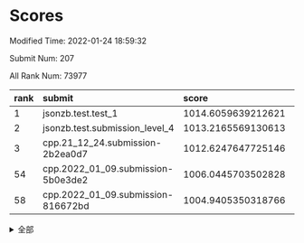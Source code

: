 # Scores

Modified Time: 2022-01-24 18:59:32

Submit Num: 207

All Rank Num: 73977

| rank |               submit               |       score        |       sigma        | pk_num |
| :--- | :--------------------------------- | :----------------- | :----------------- | :----- |
| 1    | jsonzb.test.test_1                 | 1014.6059639212621 | 0.8319408923012743 | 1428   |
| 2    | jsonzb.test.submission_level_4     | 1013.2165569130613 | 0.8160601812333191 | 1430   |
| 3    | cpp.21_12_24.submission-2b2ea0d7   | 1012.6247647725146 | 0.8112360437727155 | 1429   |
| 54   | cpp.2022_01_09.submission-5b0e3de2 | 1006.0445703502828 | 0.7242837809707983 | 1434   |
| 58   | cpp.2022_01_09.submission-816672bd | 1004.9405350318766 | 0.7117310060146342 | 1430   |


<details>
<summary>全部</summary>

| rank |                 submit                 |       score        |       sigma        | pk_num |
| :--- | :------------------------------------- | :----------------- | :----------------- | :----- |
| 1    | jsonzb.test.test_1                     | 1014.6059639212621 | 0.8319408923012743 | 1428   |
| 2    | jsonzb.test.submission_level_4         | 1013.2165569130613 | 0.8160601812333191 | 1430   |
| 3    | cpp.21_12_24.submission-2b2ea0d7       | 1012.6247647725146 | 0.8112360437727155 | 1429   |
| 4    | gobigger.level_3.submission_level_3_1  | 1012.4548275430451 | 0.7986416932334667 | 1433   |
| 5    | gobigger.level_3.submission_level_3_0  | 1011.1849999325046 | 0.7899690299680988 | 1432   |
| 6    | gobigger.level_3.submission_level_3_7  | 1011.143884851388  | 0.7843009437781204 | 1425   |
| 7    | gobigger.level_3.submission_level_3_6  | 1010.9559797561953 | 0.7946195490571302 | 1429   |
| 8    | gobigger.level_3.submission_level_3_10 | 1010.6736990340478 | 0.760524317817628  | 1431   |
| 9    | gobigger.level_3.submission_level_3_13 | 1010.6646755748811 | 0.7669636129271097 | 1427   |
| 10   | gobigger.level_3.submission_level_3_30 | 1010.609861842117  | 0.7713023156284278 | 1432   |
| 11   | gobigger.level_3.submission_level_3_21 | 1010.5546854774133 | 0.7698496999450152 | 1429   |
| 12   | gobigger.level_3.submission_level_3_29 | 1010.5496458421258 | 0.7575663256553496 | 1429   |
| 13   | gobigger.level_3.submission_level_3_8  | 1010.4599969435657 | 0.7679245644960133 | 1431   |
| 14   | gobigger.level_3.submission_level_3_34 | 1010.3708368150208 | 0.747683809114481  | 1421   |
| 15   | gobigger.level_3.submission_level_3_45 | 1010.2462999906669 | 0.7648270328270347 | 1430   |
| 16   | gobigger.level_3.submission_level_3_26 | 1010.2462812461105 | 0.759366465464318  | 1423   |
| 17   | gobigger.level_3.submission_level_3_41 | 1010.2306692338398 | 0.7489400361936844 | 1429   |
| 18   | gobigger.level_3.submission_level_3_28 | 1010.1963078425874 | 0.7377828855347801 | 1434   |
| 19   | gobigger.level_3.submission_level_3_15 | 1010.1530712299256 | 0.7451748498571095 | 1429   |
| 20   | gobigger.level_3.submission_level_3_33 | 1010.0481574237151 | 0.7640977311656777 | 1424   |
| 21   | gobigger.level_3.submission_level_3_31 | 1009.9954226449378 | 0.766440561974157  | 1428   |
| 22   | gobigger.level_3.submission_level_3_47 | 1009.9432949777233 | 0.7616625817423532 | 1426   |
| 23   | gobigger.level_3.submission_level_3_38 | 1009.9408544997647 | 0.7717854710910284 | 1425   |
| 24   | gobigger.level_3.submission_level_3_14 | 1009.8857467142604 | 0.7579522194667978 | 1427   |
| 25   | gobigger.level_3.submission_level_3_4  | 1009.8316739223935 | 0.8011419503852528 | 1426   |
| 26   | gobigger.level_3.submission_level_3_3  | 1009.7338156345852 | 0.7396233697350213 | 1431   |
| 27   | gobigger.level_3.submission_level_3_19 | 1009.7112152356723 | 0.7500754897204303 | 1430   |
| 28   | gobigger.level_3.submission_level_3_35 | 1009.6713223445572 | 0.722291200092197  | 1434   |
| 29   | gobigger.level_3.submission_level_3_2  | 1009.5949773867326 | 0.7392343504678132 | 1429   |
| 30   | gobigger.level_3.submission_level_3_43 | 1009.5465708058487 | 0.7645253719370031 | 1434   |
| 31   | gobigger.level_3.submission_level_3_20 | 1009.5212348281723 | 0.7714273634117959 | 1428   |
| 32   | gobigger.level_3.submission_level_3_48 | 1009.474945517602  | 0.773196593613254  | 1434   |
| 33   | gobigger.level_3.submission_level_3_39 | 1009.4601977318971 | 0.7578104900531141 | 1431   |
| 34   | gobigger.level_3.submission_level_3_17 | 1009.3826433528043 | 0.750306845531354  | 1432   |
| 35   | gobigger.level_3.submission_level_3_37 | 1009.3472331519462 | 0.7507876495383732 | 1424   |
| 36   | gobigger.level_3.submission_level_3_27 | 1009.3090396565432 | 0.7665638260875709 | 1434   |
| 37   | gobigger.level_3.submission_level_3_49 | 1009.0951430070826 | 0.7602956842499162 | 1430   |
| 38   | gobigger.level_3.submission_level_3_9  | 1009.0809013185186 | 0.7639263920763035 | 1432   |
| 39   | gobigger.level_3.submission_level_3_11 | 1009.0607795432968 | 0.7577572660447897 | 1427   |
| 40   | gobigger.level_3.submission_level_3_32 | 1009.0552441959123 | 0.7510722704344835 | 1429   |
| 41   | gobigger.level_3.submission_level_3_16 | 1009.0287346472882 | 0.7466594720384669 | 1431   |
| 42   | gobigger.level_3.submission_level_3_5  | 1009.0101878215683 | 0.7739704529687029 | 1433   |
| 43   | gobigger.level_3.submission_level_3_44 | 1008.9849469910268 | 0.7366747427957714 | 1429   |
| 44   | gobigger.level_3.submission_level_3_42 | 1008.9213494199525 | 0.7497643449365567 | 1430   |
| 45   | gobigger.level_3.submission_level_3_25 | 1008.825053597121  | 0.7455989116832231 | 1424   |
| 46   | gobigger.level_3.submission_level_3_40 | 1008.7633842061291 | 0.7366725041628513 | 1434   |
| 47   | gobigger.level_3.submission_level_3_12 | 1008.762720646831  | 0.7577269664367537 | 1433   |
| 48   | gobigger.level_3.submission_level_3_46 | 1008.7597181774161 | 0.7525359129042035 | 1428   |
| 49   | gobigger.level_3.submission_level_3_36 | 1008.4858412613083 | 0.7660698436796529 | 1427   |
| 50   | gobigger.level_3.submission_level_3_23 | 1008.3871769445832 | 0.7646814224486215 | 1427   |
| 51   | gobigger.level_3.submission_level_3_24 | 1008.3812109378255 | 0.7525935343207625 | 1431   |
| 52   | gobigger.level_3.submission_level_3_22 | 1008.0828436084156 | 0.7516067553900033 | 1429   |
| 53   | gobigger.level_3.submission_level_3_18 | 1007.5744447266829 | 0.7401698816852713 | 1428   |
| 54   | cpp.2022_01_09.submission-5b0e3de2     | 1006.0445703502828 | 0.7242837809707983 | 1434   |
| 55   | gobigger.level_1.submission_level_1_23 | 1005.2487535731324 | 0.7228808917729661 | 1433   |
| 56   | gobigger.level_1.submission_level_1_32 | 1005.1782812727206 | 0.7096632683101103 | 1431   |
| 57   | gobigger.level_1.submission_level_1_6  | 1005.0477773657838 | 0.7214505590836456 | 1429   |
| 58   | cpp.2022_01_09.submission-816672bd     | 1004.9405350318766 | 0.7117310060146342 | 1430   |
| 59   | gobigger.level_1.submission_level_1_48 | 1004.6771099598444 | 0.7202959540376971 | 1432   |
| 60   | gobigger.level_1.submission_level_1_46 | 1004.6549268138339 | 0.7150138631874083 | 1430   |
| 61   | gobigger.level_1.submission_level_1_35 | 1004.6339592153123 | 0.7243533335671132 | 1427   |
| 62   | gobigger.level_1.submission_level_1_41 | 1004.472168485896  | 0.7180727976273072 | 1430   |
| 63   | gobigger.level_1.submission_level_1_8  | 1004.3740679296401 | 0.7096712111288802 | 1430   |
| 64   | gobigger.level_1.submission_level_1_2  | 1004.3579859886361 | 0.7180310809132447 | 1427   |
| 65   | gobigger.level_1.submission_level_1_7  | 1004.1706644092944 | 0.7137676892948039 | 1431   |
| 66   | gobigger.level_1.submission_level_1_5  | 1004.1614775710547 | 0.7175074201554321 | 1430   |
| 67   | gobigger.level_1.submission_level_1_10 | 1004.0317005080873 | 0.7205250817132641 | 1431   |
| 68   | gobigger.level_1.submission_level_1_12 | 1004.009078329668  | 0.7206589204088533 | 1423   |
| 69   | gobigger.level_1.submission_level_1_49 | 1004.0007935555864 | 0.7131055333114443 | 1429   |
| 70   | gobigger.level_1.submission_level_1_36 | 1003.9421171243159 | 0.7022583812168486 | 1428   |
| 71   | gobigger.level_1.submission_level_1_43 | 1003.8451379855803 | 0.7048309212230712 | 1430   |
| 72   | gobigger.level_1.submission_level_1_22 | 1003.784560160496  | 0.7101739992261109 | 1432   |
| 73   | gobigger.level_1.submission_level_1_26 | 1003.7553875921731 | 0.7283903115121582 | 1431   |
| 74   | gobigger.level_1.submission_level_1_0  | 1003.4892159623407 | 0.7124234136825721 | 1429   |
| 75   | gobigger.level_1.submission_level_1_38 | 1003.4771826443803 | 0.719434612670733  | 1432   |
| 76   | gobigger.level_1.submission_level_1_14 | 1003.4363356925262 | 0.7163354302894017 | 1428   |
| 77   | gobigger.level_1.submission_level_1_28 | 1003.4344811316006 | 0.7299764011482807 | 1429   |
| 78   | gobigger.level_1.submission_level_1_34 | 1003.3835115409261 | 0.7165859555353183 | 1426   |
| 79   | gobigger.level_1.submission_level_1_9  | 1003.2805003804622 | 0.7004456743622405 | 1431   |
| 80   | gobigger.level_1.submission_level_1_1  | 1003.2740027117568 | 0.7113423646612423 | 1429   |
| 81   | gobigger.level_1.submission_level_1_42 | 1003.2737337882565 | 0.7168100397776809 | 1431   |
| 82   | gobigger.level_1.submission_level_1_40 | 1003.2644785284314 | 0.7119575354097419 | 1424   |
| 83   | gobigger.level_1.submission_level_1_20 | 1003.2197239933613 | 0.719269030210245  | 1427   |
| 84   | gobigger.level_1.submission_level_1_21 | 1003.1889600326309 | 0.7123018070911146 | 1429   |
| 85   | gobigger.level_1.submission_level_1_19 | 1003.1602021624346 | 0.7174424733317399 | 1426   |
| 86   | gobigger.level_1.submission_level_1_45 | 1003.1124629748402 | 0.7275233029230902 | 1429   |
| 87   | gobigger.level_1.submission_level_1_11 | 1003.0517696390135 | 0.7071368489349524 | 1435   |
| 88   | gobigger.level_1.submission_level_1_29 | 1002.980569800877  | 0.7187610117605662 | 1429   |
| 89   | gobigger.level_1.submission_level_1_27 | 1002.941289548697  | 0.7168255161014593 | 1431   |
| 90   | gobigger.level_1.submission_level_1_31 | 1002.9289333539434 | 0.7038851118423324 | 1433   |
| 91   | gobigger.level_1.submission_level_1_47 | 1002.8943664885246 | 0.7192819844628366 | 1432   |
| 92   | gobigger.level_1.submission_level_1_13 | 1002.8754565730603 | 0.7271429404601307 | 1427   |
| 93   | gobigger.level_1.submission_level_1_16 | 1002.8349821548377 | 0.7141076580223125 | 1429   |
| 94   | gobigger.level_1.submission_level_1_37 | 1002.7822487006322 | 0.711678867965688  | 1428   |
| 95   | gobigger.level_1.submission_level_1_30 | 1002.7566419445052 | 0.7138449215562358 | 1433   |
| 96   | gobigger.level_1.submission_level_1_3  | 1002.68777654655   | 0.7213393233387155 | 1431   |
| 97   | gobigger.level_1.submission_level_1_17 | 1002.6145300188792 | 0.7197046120832388 | 1422   |
| 98   | gobigger.level_1.submission_level_1_18 | 1002.5490167839962 | 0.7095793181501596 | 1435   |
| 99   | gobigger.level_1.submission_level_1_25 | 1002.4984047389489 | 0.7079219352183216 | 1431   |
| 100  | gobigger.level_1.submission_level_1_44 | 1002.4232936373401 | 0.7122718913135864 | 1429   |
| 101  | gobigger.level_1.submission_level_1_15 | 1002.3583296050516 | 0.7161315270358247 | 1428   |
| 102  | gobigger.level_1.submission_level_1_4  | 1002.3197701613353 | 0.7088244043915427 | 1431   |
| 103  | gobigger.level_1.submission_level_1_33 | 1002.1801208333669 | 0.7099440858448574 | 1429   |
| 104  | gobigger.level_1.submission_level_1_39 | 1001.6933658615601 | 0.709476462210199  | 1430   |
| 105  | gobigger.level_1.submission_level_1_24 | 1001.6622047188127 | 0.7081320971264052 | 1432   |
| 106  | gobigger.random.submission_random_14   | 997.1422668082057  | 0.7021413794742924 | 1433   |
| 107  | gobigger.random.submission_random_48   | 996.9836388515091  | 0.7089379094767938 | 1432   |
| 108  | gobigger.random.submission_random_18   | 996.7376743587669  | 0.7122725554351178 | 1427   |
| 109  | gobigger.random.submission_random_33   | 996.5983853051431  | 0.7082544259636226 | 1429   |
| 110  | gobigger.random.submission_random_1    | 996.5837295615496  | 0.7088563406657817 | 1425   |
| 111  | gobigger.random.submission_random_27   | 996.5751072310793  | 0.7154161632734174 | 1429   |
| 112  | gobigger.random.submission_random_13   | 996.5201669634511  | 0.7164539760820879 | 1428   |
| 113  | gobigger.random.submission_random_24   | 996.4807435954416  | 0.7244495053332224 | 1428   |
| 114  | gobigger.random.submission_random_20   | 996.4481054212584  | 0.7095407299023202 | 1432   |
| 115  | gobigger.random.submission_random_22   | 996.4188940216967  | 0.7213608460716142 | 1426   |
| 116  | gobigger.random.submission_random_8    | 996.3296413909443  | 0.7157465269114118 | 1424   |
| 117  | gobigger.random.submission_random_23   | 996.2906108167953  | 0.718088083413434  | 1426   |
| 118  | gobigger.random.submission_random_16   | 996.2495281509133  | 0.7129895915515423 | 1433   |
| 119  | gobigger.random.submission_random_46   | 996.2469712815239  | 0.7235778414564311 | 1433   |
| 120  | gobigger.random.submission_random_44   | 996.2111814655308  | 0.7220737506547458 | 1433   |
| 121  | gobigger.random.submission_random_25   | 996.2046761731731  | 0.7159023517052673 | 1433   |
| 122  | gobigger.random.submission_random_7    | 996.1848639379156  | 0.7119478901741756 | 1426   |
| 123  | gobigger.random.submission_random_41   | 996.1680004948004  | 0.7132236776346697 | 1430   |
| 124  | gobigger.random.submission_random_47   | 996.1067501623422  | 0.7335705260368219 | 1431   |
| 125  | gobigger.random.submission_random_30   | 995.9989619606583  | 0.7064642804888491 | 1434   |
| 126  | gobigger.random.submission_random_28   | 995.9539992134398  | 0.706562188684874  | 1433   |
| 127  | gobigger.random.submission_random_19   | 995.9335015817186  | 0.721518940059279  | 1435   |
| 128  | gobigger.random.submission_random_6    | 995.9207492853374  | 0.7098673030251815 | 1427   |
| 129  | gobigger.random.submission_random_45   | 995.8944048016293  | 0.7260331914825144 | 1434   |
| 130  | gobigger.random.submission_random_49   | 995.8872792592723  | 0.7113689353641367 | 1426   |
| 131  | gobigger.random.submission_random_43   | 995.8689351697045  | 0.7310587564034118 | 1427   |
| 132  | gobigger.random.submission_random_21   | 995.6944912743463  | 0.7094251564178287 | 1429   |
| 133  | gobigger.random.submission_random_9    | 995.680327915766   | 0.7263001104548567 | 1430   |
| 134  | gobigger.random.submission_random_39   | 995.6692171037664  | 0.7142901375044319 | 1424   |
| 135  | gobigger.random.submission_random_42   | 995.645485106098   | 0.7015471130670274 | 1431   |
| 136  | gobigger.random.submission_random_29   | 995.610423260537   | 0.7109672556008759 | 1426   |
| 137  | gobigger.random.submission_random_17   | 995.6046345891228  | 0.7066642916002334 | 1432   |
| 138  | gobigger.random.submission_random_31   | 995.5664089838086  | 0.7103532000490314 | 1420   |
| 139  | gobigger.random.submission_random_34   | 995.5120029336963  | 0.7069346761864136 | 1433   |
| 140  | gobigger.random.submission_random_0    | 995.4433983867366  | 0.717670952244981  | 1427   |
| 141  | gobigger.random.submission_random_10   | 995.4139640531075  | 0.7164319208765292 | 1432   |
| 142  | gobigger.random.submission_random_5    | 995.3635254620095  | 0.7184455513418276 | 1426   |
| 143  | gobigger.random.submission_random_15   | 995.3486421365105  | 0.70151121251764   | 1431   |
| 144  | gobigger.random.submission_random_12   | 995.3344706686275  | 0.7196606017610869 | 1426   |
| 145  | gobigger.random.submission_random_4    | 995.3196526524769  | 0.7297669686793515 | 1428   |
| 146  | gobigger.random.submission_random_32   | 995.3071337358365  | 0.7106595442178674 | 1426   |
| 147  | gobigger.random.submission_random_3    | 995.2890825685632  | 0.7260998178512758 | 1431   |
| 148  | gobigger.random.submission_random_36   | 995.1553297192792  | 0.7073519508924522 | 1428   |
| 149  | gobigger.random.submission_random_38   | 994.9985669383907  | 0.7002601101948998 | 1432   |
| 150  | gobigger.random.submission_random_26   | 994.9833314056114  | 0.7104932020521358 | 1434   |
| 151  | gobigger.random.submission_random_2    | 994.8447932219426  | 0.7170546517077349 | 1430   |
| 152  | gobigger.random.submission_random_37   | 994.8397924316932  | 0.734623588920835  | 1433   |
| 153  | gobigger.random.submission_random_11   | 994.5497444565385  | 0.7106443317025547 | 1432   |
| 154  | gobigger.random.submission_random_40   | 994.3141655056658  | 0.7111190102128532 | 1429   |
| 155  | gobigger.random.submission_random_35   | 994.2187909128799  | 0.7061628226991504 | 1431   |
| 156  | gobigger.level_2.submission_level_2_13 | 993.7692456852268  | 0.7440271487921633 | 1430   |
| 157  | gobigger.level_2.submission_level_2_23 | 993.6193518801111  | 0.7209734904809432 | 1432   |
| 158  | gobigger.level_2.submission_level_2_9  | 993.4750441138243  | 0.7276989097715122 | 1423   |
| 159  | gobigger.level_2.submission_level_2_32 | 993.2768246701092  | 0.7346586085879531 | 1428   |
| 160  | gobigger.level_2.submission_level_2_48 | 993.259368348881   | 0.7316310283169294 | 1433   |
| 161  | gobigger.level_2.submission_level_2_38 | 993.1853519962042  | 0.738436842216086  | 1429   |
| 162  | gobigger.level_2.submission_level_2_49 | 993.0790716186051  | 0.7303124545320204 | 1432   |
| 163  | gobigger.level_2.submission_level_2_35 | 993.0337619430927  | 0.731074444314302  | 1429   |
| 164  | gobigger.level_2.submission_level_2_17 | 993.0226614268481  | 0.7465915252200421 | 1433   |
| 165  | gobigger.level_2.submission_level_2_25 | 992.9610727143308  | 0.7406852430743472 | 1432   |
| 166  | gobigger.level_2.submission_level_2_4  | 992.9007112708429  | 0.744682638404062  | 1430   |
| 167  | gobigger.level_2.submission_level_2_36 | 992.8808240472013  | 0.7467441776635194 | 1429   |
| 168  | gobigger.level_2.submission_level_2_21 | 992.8712489338685  | 0.735517370263955  | 1430   |
| 169  | gobigger.level_2.submission_level_2_5  | 992.8631845592766  | 0.749251824500244  | 1429   |
| 170  | gobigger.level_2.submission_level_2_24 | 992.7828909286524  | 0.7328011858176069 | 1431   |
| 171  | gobigger.level_2.submission_level_2_34 | 992.5902897257572  | 0.7390035670980454 | 1428   |
| 172  | gobigger.level_2.submission_level_2_30 | 992.5276456199678  | 0.7304633930765427 | 1430   |
| 173  | gobigger.level_2.submission_level_2_31 | 992.4867936076602  | 0.7476472234429689 | 1430   |
| 174  | gobigger.level_2.submission_level_2_47 | 992.472966212924   | 0.7335349191737293 | 1428   |
| 175  | gobigger.level_2.submission_level_2_2  | 992.4721992989039  | 0.738960062431188  | 1430   |
| 176  | gobigger.level_2.submission_level_2_40 | 992.4387936754318  | 0.7590337752647411 | 1432   |
| 177  | gobigger.level_2.submission_level_2_41 | 992.3898195879212  | 0.7416036700315584 | 1430   |
| 178  | gobigger.level_2.submission_level_2_44 | 992.3730283324063  | 0.7390955590222135 | 1426   |
| 179  | gobigger.level_2.submission_level_2_0  | 992.3359574200281  | 0.7539796794218724 | 1426   |
| 180  | gobigger.level_2.submission_level_2_28 | 992.2549807621019  | 0.7422254576287282 | 1425   |
| 181  | gobigger.level_2.submission_level_2_19 | 992.1553210043936  | 0.7452739311522925 | 1429   |
| 182  | gobigger.level_2.submission_level_2_42 | 992.1143893432966  | 0.7515222105645009 | 1434   |
| 183  | gobigger.level_2.submission_level_2_10 | 992.0743408459491  | 0.7313600361379516 | 1429   |
| 184  | gobigger.level_2.submission_level_2_8  | 991.8597834248469  | 0.7471549052897877 | 1433   |
| 185  | gobigger.level_2.submission_level_2_22 | 991.8468552707997  | 0.7404569101059267 | 1429   |
| 186  | gobigger.level_2.submission_level_2_15 | 991.7931655184055  | 0.7388637363872724 | 1431   |
| 187  | gobigger.level_2.submission_level_2_6  | 991.7642610441887  | 0.7486936457437756 | 1431   |
| 188  | gobigger.level_2.submission_level_2_26 | 991.7609207263114  | 0.7402345898808921 | 1431   |
| 189  | gobigger.level_2.submission_level_2_1  | 991.6942158471835  | 0.7596792955634705 | 1428   |
| 190  | gobigger.level_2.submission_level_2_33 | 991.6918455732222  | 0.7486777084436353 | 1433   |
| 191  | gobigger.level_2.submission_level_2_45 | 991.3962622464899  | 0.7499438380015487 | 1425   |
| 192  | gobigger.level_2.submission_level_2_39 | 991.3899224779566  | 0.7424372721188179 | 1433   |
| 193  | gobigger.level_2.submission_level_2_27 | 991.3148835260594  | 0.7491536609190297 | 1427   |
| 194  | gobigger.level_2.submission_level_2_46 | 991.3033412913722  | 0.7771400563427926 | 1423   |
| 195  | gobigger.level_2.submission_level_2_20 | 991.2927150761627  | 0.7442228585637958 | 1431   |
| 196  | gobigger.level_2.submission_level_2_14 | 991.2277115516526  | 0.7508479539530708 | 1430   |
| 197  | gobigger.level_2.submission_level_2_18 | 991.2128866456578  | 0.7533572392781537 | 1431   |
| 198  | gobigger.level_2.submission_level_2_37 | 991.2124432438305  | 0.7485399460113596 | 1426   |
| 199  | gobigger.level_2.submission_level_2_29 | 991.0710985582209  | 0.7818965056408353 | 1435   |
| 200  | gobigger.level_2.submission_level_2_12 | 991.0206260303924  | 0.7568840926075604 | 1433   |
| 201  | gobigger.level_2.submission_level_2_43 | 990.8285050687875  | 0.7633040040521885 | 1428   |
| 202  | gobigger.level_2.submission_level_2_3  | 990.6818194485194  | 0.7748831179488007 | 1429   |
| 203  | gobigger.level_2.submission_level_2_16 | 990.6114546599616  | 0.7661105922315923 | 1424   |
| 204  | gobigger.level_2.submission_level_2_11 | 990.3784075724815  | 0.7407965864891016 | 1437   |
| 205  | gobigger.level_2.submission_level_2_7  | 989.9464986374234  | 0.7455037095592454 | 1431   |
| 206  | gobigger.none.submission_none_1        | 976.7756202196563  | 1.357330653141107  | 1429   |
| 207  | gobigger.none.submission_none_0        | 976.5724615288339  | 1.512839410852716  | 1428   |

</details>